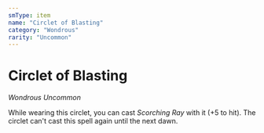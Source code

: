 ```yaml
---
smType: item
name: "Circlet of Blasting"
category: "Wondrous"
rarity: "Uncommon"
---
```


# Circlet of Blasting
*Wondrous Uncommon*

While wearing this circlet, you can cast *Scorching Ray* with it (+5 to hit). The circlet can't cast this spell again until the next dawn.
